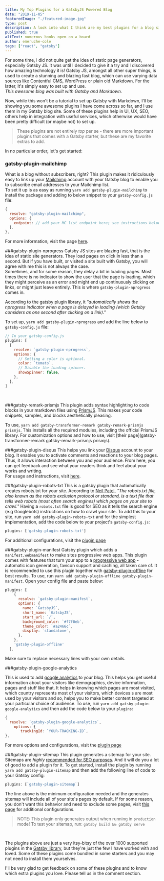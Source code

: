 ```yaml
---
title: My Top Plugins for a GatsbyJS Powered Blog
date: "2019-11-05"
featuredImage: "./featured-image.jpg"
type: post
description: A look into what I think are my best plugins for a blog site created with GatsbyJS and Markdown
published: true
altText: numerous books open on a board
author: emeruche-cole
tags: ["react", "gatsby"]
---
```


For some time, I did not quite get the idea of static page generators, especially Gatsby JS. It was until I decided to give it a try and I discovered how amazing technology it is! Gatsby JS, amongst all other super things, is used to create a stunning and blazing fast blog, which can use varying data sources like Contentful CMS, WordPress or plain old Markdown. For the latter, it's simply easy to set up and use.<br/>
_This awesome blog was built with Gatsby and Markdown._


Now, while this won't be a tutorial to set up Gatsby with Markdown, I'll be showing you some awesome plugins I have come across so far, and I use them in my Gatsby blog site. Some of these plugins help in UI, UX, SEO, others help in integration with useful services, which otherwise would have been pretty difficult (or maybe not) to set up.

>These plugins are not entirely _top_ per se - there are more important plugins that comes with a Gatsby starter, but these are my favorite extras to add.

In no particular order, let's get started:

### gatsby-plugin-mailchimp
What is a blog without subscribers, right? This plugin makes it ridiculously easy to link up your [Mailchimp](https://mailchimp.com/) account with your Gatsby blog to enable you to subscribe email addresses to your Mailchimp list.
<br/>To set it up is as easy as running `yarn add gatsby-plugin-mailchimp` to install the package and adding to below snippet to your `gatsby-config.js`  file:
```js
{
  resolve: "gatsby-plugin-mailchimp",
  options: {
    endpoint: // add your MC list endpoint here; see instructions below
  },
},
```
For more information, visit the page [here](https://www.gatsbyjs.org/packages/gatsby-plugin-mailchimp/).

###gatsby-plugin-nprogress
Gatsby JS sites are blazing fast, that is the idea of static site generators. They load pages on click in less than a second. But if you have built, or visited a site built with Gatsby, you will agree with me this is not always the case.<br/>Sometimes, and for some reason, they delay a bit in loading pages. Most times there is no indicator to show the user that the page is loading, which they might perceive as an error and might end up continuously clicking on links, or might just leave entirely.  This is where `gatsby-plugin-nprogress` comes in.

According to the gatsby plugin library, it _"automatically shows the nprogress indicator when a page is delayed in loading (which Gatsby considers as one second after clicking on a link)."_

To set up, `yarn add gatsby-plugin-nprogress` and add the line below to `gatsby-config.js` file:
```js
// In your gatsby-config.js
plugins: [
  {
    resolve: `gatsby-plugin-nprogress`,
    options: {
      // Setting a color is optional.
      color: `tomato`,
      // Disable the loading spinner.
      showSpinner: false,
    },
  },
]
```
<br/>

###gatsby-remark-prismjs
This plugin adds syntax highlighting to code blocks in your markdown files using [PrismJS](https://prismjs.com/). This makes your code snippets, samples, and blocks aesthetically pleasing.

To use, `yarn add gatsby-transformer-remark gatsby-remark-prismjs prismjs`. This installs all the required modules, including the official PrismJS library. For customization options and how to use, visit [their page](gatsby-transformer-remark gatsby-remark-prismjs prismjs).

###gatsby-plugin-disqus
This helps you link your [Disqus](https://disqus.com/) account to your blog. It enables you to activate comments and reactions to your blog pages. Thus, it allows interaction between you and your audience. From here, you can get feedback and see what your readers think and feel about your works and writing.<br/>
For usage and instructions, visit [here](https://www.gatsbyjs.org/packages/gatsby-plugin-disqus/).
 
###gatsby-plugin-robots-txt
This is a gatsby plugin that automatically creates robots.txt for your site. According to [Neil Patel](https://neilpatel.com/blog/robots-txt/), _"The robots.txt file, also known as the robots exclusion protocol or standard, is a text file that tells web robots (most often search engines) which pages on your site to crawl."_ Having a `robots.txt` file is good for SEO as it tells the search engine (e.g Googlebots) instructions on how to crawl your site. To add this to your site, run `yarn add gatsby-plugin-robots-txt` and for the simplest implementation, add the code below to your project's `gatsby-config.js`:
```js
plugins: ['gatsby-plugin-robots-txt']
```
For additional configurations, visit the [plugin page](https://www.gatsbyjs.org/packages/gatsby-plugin-robots-txt/?=gatsby-plugin-robots-txt)

###gatsby-plugin-manifest
Gatsby plugin which adds a `manifest.webmanifest` to make sites progressive web apps. This plugin comes with features that turn your app to a [progressive web app](https://www.google.com/url?sa=t&source=web&rct=j&url=https://developers.google.com/web/progressive-web-apps/&ved=2ahUKEwj_vruhuvTjAhUJShUIHSdHC_cQFjAhegQIBBAC&usg=AOvVaw0dIOwy-hAgSXFNdlBrXXwO) - automatic icon generation, favicon support and caching, all taken care of. It is recommended to use this plugin together with [gatsby-plugin-offline](https://www.gatsbyjs.org/packages/gatsby-plugin-offline/?=gatsby-plugin-offline) for best results. To use, run `yarn add gatsby-plugin-offline gatsby-plugin-manifest`.
Open your config file and paste below:
```js
plugins: [
    {
      resolve: `gatsby-plugin-manifest`,
      options: {
        name: `GatsbyJS`,
        short_name: `GatsbyJS`,
        start_url: `/`,
        background_color: `#f7f0eb`,
        theme_color: `#a2466c`,
        display: `standalone`,
      },
    },
    'gatsby-plugin-offline'
  ],
```
Make sure to replace necessary lines with your own details.

###gatsby-plugin-google-analytics

This is used to add [google analytics](https://www.google.com/url?sa=t&source=web&rct=j&url=https://analytics.google.com/analytics/web/&ved=2ahUKEwjoq6CRj_jjAhVPSxUIHaH9CB0QFjAAegQIBRAB&usg=AOvVaw095EntAfOjiijSk290zWyQ) to your blog. This helps you get useful information about your visitors like demographics, device information, pages and stuff like that. It helps in knowing which pages are most visited, which country represents most of your visitors, which devices s are most used by your visitors and so, helps you to make better content targeted at your particular choice of audience. To use, run `yarn add gatsby-plugin-google-analytics` and then add the code below to your `plugins`:
```js
{
  resolve: `gatsby-plugin-google-analytics`,
    options: {
       trackingId: `YOUR-TRACKING-ID`,
},
```
For more options and configurations, visit the [plugin page](https://www.gatsbyjs.org/packages/gatsby-plugin-google-analytics/)


###gatsby-plugin-sitemap
This plugin generates a sitemap for your site. Sitemaps are _highly_ [recommended for SEO purposes](https://www.seeme-media.com/what-is-a-sitemap/). And it will do you a lot of good to add a plugin for it. To get started, install the plugin by running `yarn add gatsby-plugin-sitemap` and then add the following line of code to your Gatsby config:
```javascript
plugins: [`gatsby-plugin-sitemap`]
```
The line above is the minimum configuration needed and the generates sitemap will include all of your site's pages by default. If for some reason, you don't want this behavior and need to exclude some pages, visit [this page](https://www.gatsbyjs.org/packages/gatsby-plugin-sitemap/?=) for additional configurations.

> NOTE: This plugin only generates output when running in `production` mode! To test your sitemap, run: `gatsby build && gatsby serve`

<br/>

The plugins above are just a very itsy-bitsy of the over 1000 supported plugins in the [Gatsby library](https://www.gatsbyjs.org/plugins/?=), but they're just the few I have worked with and loved. Some of these plugins come bundled in some starters and you may not need to install them yourselves.

I'll be very glad to get feedback on some of these plugins and to know which extra plugins you love. Please tell us in the comment section.

